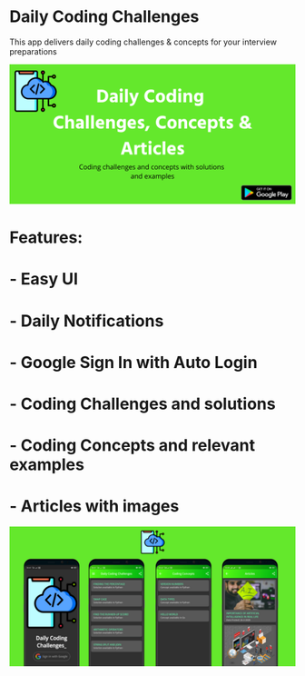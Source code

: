 # Daily Coding Challenges

This app delivers daily coding challenges & concepts for your interview preparations

<img src="assets/feature graphic.png" alt="Feature Graphic"/>

# Features:
# - Easy UI
# - Daily Notifications
# - Google Sign In with Auto Login
# - Coding Challenges and solutions
# - Coding Concepts and relevant examples
# - Articles with images

<img src="assets/images/Copy of Daily Coding Challenges & Concepts.png" alt="Screens"/>

